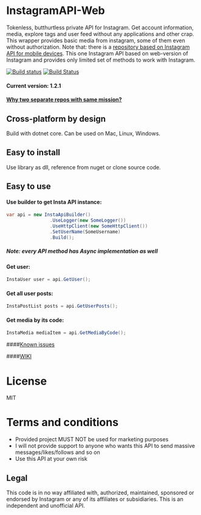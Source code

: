# InstagramAPI-Web
Tokenless, butthurtless private API for Instagram. Get account information, media, explore tags and user feed without any applications and other crap.
This wrapper provides basic media from instagram, some of them even without authorization.
Note that: there is a [repository based on Instagram API for mobile devices](https://github.com/a-legotin/InstagramAPI). This one Instagram API based on web-version of Instagram and provides only limited set of methods to work with Instagram. 

[![Build status](https://ci.appveyor.com/api/projects/status/nb2h0hyxtkjuskhl?svg=true)](https://ci.appveyor.com/project/a-legotin/instagramapi-web)
[![Build Status](https://travis-ci.org/a-legotin/InstagramAPI-Web.svg?branch=master)](https://travis-ci.org/a-legotin/InstagramAPI-Web)

#### Current version: 1.2.1
#### [Why two separate repos with same mission?](https://github.com/a-legotin/InstagramAPI/wiki/Difference-between-API-Web-and-just-API-repositories)
## Cross-platform by design
Build with dotnet core. Can be used on Mac, Linux, Windows.

## Easy to install
Use library as dll, reference from nuget or clone source code.

## Easy to use
#### Use builder to get Insta API instance:
```c#
var api = new InstaApiBuilder()
                .UseLogger(new SomeLogger())
                .UseHttpClient(new SomeHttpClient())
                .SetUserName(SomeUsername)
                .Build();
```
##### Note: every API method has Async implementation as well
#### Get user:
```c#
InstaUser user = api.GetUser();
```

#### Get all user posts:
```c#
InstaPostList posts = api.GetUserPosts();
```

#### Get media by its code:
```c#
InstaMedia mediaItem = api.GetMediaByCode();
```

####[Known issues](https://github.com/a-legotin/InstagramAPI/issues?q=is%3Aopen+is%3Aissue+label%3Aknown)

####[WIKI](https://github.com/a-legotin/InstagramAPI/wiki)

# License

MIT

# Terms and conditions

- Provided project MUST NOT be used for marketing purposes
- I will not provide support to anyone who wants this API to send massive messages/likes/follows and so on
- Use this API at your own risk

## Legal

This code is in no way affiliated with, authorized, maintained, sponsored or endorsed by Instagram or any of its affiliates or subsidiaries. This is an independent and unofficial API.
